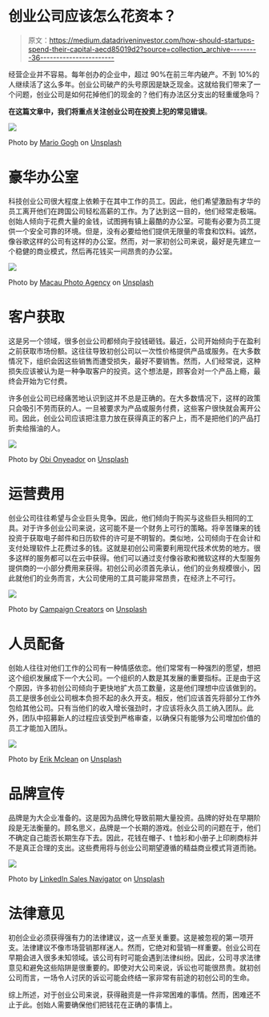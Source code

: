 # 创业公司应该怎么花资本？

> 原文：<https://medium.datadriveninvestor.com/how-should-startups-spend-their-capital-aecd85019d2?source=collection_archive---------36----------------------->

经营企业并不容易。每年创办的企业中，超过 90%在前三年内破产。不到 10%的人继续活了这么多年。创业公司破产的头号原因是缺乏现金。这就给我们带来了一个问题，创业公司是如何花掉他们的现金的？他们有办法区分支出的轻重缓急吗？

**在这篇文章中，我们将重点关注创业公司在投资上犯的常见错误**。

![](img/9d91d35e19c5edf4475019f9956e9d16.png)

Photo by [Mario Gogh](https://unsplash.com/@mariogogh?utm_source=medium&utm_medium=referral) on [Unsplash](https://unsplash.com?utm_source=medium&utm_medium=referral)

# 豪华办公室

科技创业公司很大程度上依赖于在其中工作的员工。因此，他们希望激励有才华的员工离开他们在跨国公司轻松高薪的工作。为了达到这一目的，他们经常走极端。创始人倾向于花费大量的金钱，试图拥有镇上最酷的办公室。可能有必要为员工提供一个安全可靠的环境。但是，没有必要给他们提供无限量的零食和饮料。诚然，像谷歌这样的公司有这样的办公室。然而，对一家初创公司来说，最好是先建立一个稳健的商业模式，然后再花钱买一间昂贵的办公室。

![](img/d2d7a0aeabd5c183853a56fef751dca0.png)

Photo by [Macau Photo Agency](https://unsplash.com/@macauphotoagency?utm_source=medium&utm_medium=referral) on [Unsplash](https://unsplash.com?utm_source=medium&utm_medium=referral)

# 客户获取

这是另一个领域，很多创业公司都倾向于投钱砸钱。最近，公司开始倾向于在盈利之前获取市场份额。这往往导致初创公司以一次性价格提供产品或服务。在大多数情况下，组织会因这些销售而遭受损失，最好不要销售。然而，人们经常说，这种损失应该被认为是一种争取客户的投资。这个想法是，顾客会对一个产品上瘾，最终会开始为它付费。

许多创业公司已经痛苦地认识到这并不总是正确的。在大多数情况下，这样的政策只会吸引不劳而获的人。一旦被要求为产品或服务付费，这些客户很快就会离开公司。因此，创业公司应该把注意力放在获得真正的客户上，而不是把他们的产品打折卖给揩油的人。

![](img/0c0cac248ca05c3ca500c4c89ed1df76.png)

Photo by [Obi Onyeador](https://unsplash.com/@thenewmalcolm?utm_source=medium&utm_medium=referral) on [Unsplash](https://unsplash.com?utm_source=medium&utm_medium=referral)

# 运营费用

创业公司往往希望与企业巨头竞争。因此，他们倾向于购买与这些巨头相同的工具。对于许多创业公司来说，这可能不是一个财务上可行的策略。将辛苦赚来的钱投资于获取电子邮件和日历软件的许可是不明智的。类似地，公司倾向于在会计和支付处理软件上花费过多的钱。这就是初创公司需要利用现代技术优势的地方。很多这样的服务都可以在云中获得。他们可以通过支付像谷歌和微软这样的大型服务提供商的一小部分费用来获得。初创公司必须首先承认，他们的业务规模很小，因此就他们的业务而言，大公司使用的工具可能非常昂贵，在经济上不可行。

![](img/62d2b97f2f2f030026336a418e3207ee.png)

Photo by [Campaign Creators](https://unsplash.com/@campaign_creators?utm_source=medium&utm_medium=referral) on [Unsplash](https://unsplash.com?utm_source=medium&utm_medium=referral)

# 人员配备

创始人往往对他们工作的公司有一种情感依恋。他们常常有一种强烈的愿望，想把这个组织发展成下一个大公司。一个组织的人数是其发展的重要指标。正是由于这个原因，许多初创公司倾向于更快地扩大员工数量，这是他们理想中应该做到的。员工是很多创业公司根本负担不起的永久开支。相反，他们应该首先将部分工作外包给其他公司。只有当他们的收入增长强劲时，才应该将永久员工纳入团队。此外，团队中招募新人的过程应该受到严格审查，以确保只有能够为公司增加价值的员工才能加入团队。

![](img/bb3865803d189af8e4f964b0b02f086f.png)

Photo by [Erik Mclean](https://unsplash.com/@introspectivedsgn?utm_source=medium&utm_medium=referral) on [Unsplash](https://unsplash.com?utm_source=medium&utm_medium=referral)

# 品牌宣传

品牌是为大企业准备的。这是因为品牌化导致前期大量投资。品牌的好处在早期阶段是无法衡量的。顾名思义，品牌是一个长期的游戏。创业公司的问题在于，他们不确定自己能否长期生存下去。因此，花钱在帽子、t 恤衫和小册子上印刷商标并不是真正合理的支出。这些费用将与创业公司期望遵循的精益商业模式背道而驰。

![](img/dc7258ec2c2a4ff44b9cdef87b8b53a1.png)

Photo by [LinkedIn Sales Navigator](https://unsplash.com/@linkedinsalesnavigator?utm_source=medium&utm_medium=referral) on [Unsplash](https://unsplash.com?utm_source=medium&utm_medium=referral)

# 法律意见

初创企业必须获得强有力的法律建议，这一点至关重要。这是被忽视的第一项开支。法律建议不像市场营销那样迷人。然而，它绝对和营销一样重要。创业公司在早期会进入很多未知领域。该公司有时可能会遇到法律纠纷。因此，公司寻求法律意见和避免这些陷阱是很重要的。即使对大公司来说，诉讼也可能很昂贵。就初创公司而言，一场令人讨厌的诉讼可能会终结一家非常有前途的初创公司的生命。

综上所述，对于创业公司来说，获得融资是一件非常困难的事情。然而，困难还不止于此。创始人需要确保他们把钱花在正确的事情上。